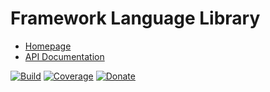 # Framework Language Library

- [Homepage](https://the-framework.gitlab.io/libraries/language.html)
- [API Documentation](https://the-framework.gitlab.io/libraries/language/docs/)

[![Build](https://gitlab.com/the-framework/libraries/language/badges/master/pipeline.svg)](https://gitlab.com/the-framework/libraries/language/-/jobs)
[![Coverage](https://gitlab.com/the-framework/libraries/language/badges/master/coverage.svg?job=test:php)](https://the-framework.gitlab.io/libraries/language/coverage/)
[![Donate](https://img.shields.io/badge/Donate-PayPal-blue.svg)](https://www.paypal.com/cgi-bin/webscr?cmd=_s-xclick&hosted_button_id=NGBNW5PY4VSJ4)
